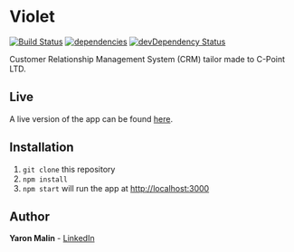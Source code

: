 # Violet 
[![Build Status](https://travis-ci.org/yaron1m/violet.svg?branch=master)](https://travis-ci.org/yaron1m/violet?branch=master)
[![dependencies](https://david-dm.org/yaron1m/violet.svg)](https://david-dm.org/yaron1m/violet)
[![devDependency Status](https://david-dm.org/yaron1m/violet/dev-status.svg)](https://david-dm.org/yaron1m/violet#info=devDependencies)

Customer Relationship Management System (CRM) tailor made to C-Point LTD.

## Live
A live version of the app can be found [here](https://violet.c-point.co.il/).

## Installation
1. `git clone` this repository
2. `npm install`
3. `npm start` will run the app at [http://localhost:3000](http://localhost:3000)

## Author
**Yaron Malin** - [LinkedIn](https://www.linkedin.com/in/yaron-malin/)